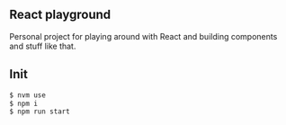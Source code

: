 React playground
----------------

Personal project for playing around with React and building components and stuff like that.

## Init

```bash
$ nvm use
$ npm i
$ npm run start
```
